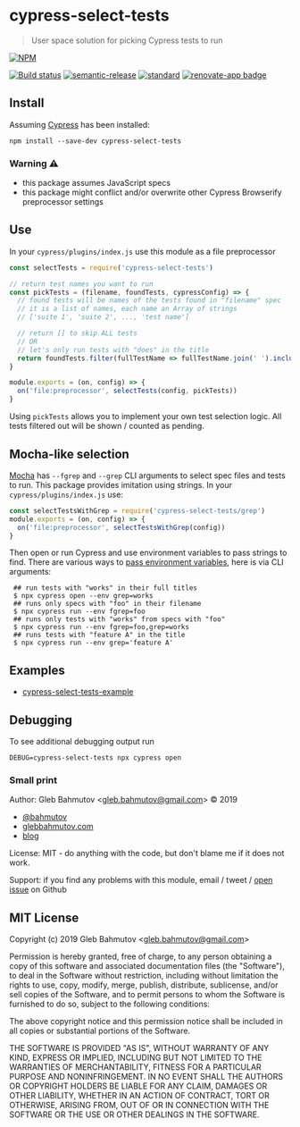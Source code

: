 # cypress-select-tests

> User space solution for picking Cypress tests to run

[![NPM][npm-icon]][npm-url]

[![Build status][ci-image]][ci-url]
[![semantic-release][semantic-image]][semantic-url]
[![standard][standard-image]][standard-url]
[![renovate-app badge][renovate-badge]][renovate-app]

## Install

Assuming [Cypress](https://www.cypress.io) has been installed:

```shell
npm install --save-dev cypress-select-tests
```

### Warning ⚠️

- this package assumes JavaScript specs
- this package might conflict and/or overwrite other Cypress Browserify preprocessor settings

## Use

In your `cypress/plugins/index.js` use this module as a file preprocessor

```js
const selectTests = require('cypress-select-tests')

// return test names you want to run
const pickTests = (filename, foundTests, cypressConfig) => {
  // found tests will be names of the tests found in "filename" spec
  // it is a list of names, each name an Array of strings
  // ['suite 1', 'suite 2', ..., 'test name']

  // return [] to skip ALL tests
  // OR
  // let's only run tests with "does" in the title
  return foundTests.filter(fullTestName => fullTestName.join(' ').includes('does'))
}

module.exports = (on, config) => {
  on('file:preprocessor', selectTests(config, pickTests))
}
```

Using `pickTests` allows you to implement your own test selection logic. All tests filtered out will be shown / counted as pending.

## Mocha-like selection

[Mocha](https://mochajs.org/) has `--fgrep` and `--grep` CLI arguments to select spec files and tests to run. This package provides imitation using strings. In your `cypress/plugins/index.js` use:

```js
const selectTestsWithGrep = require('cypress-select-tests/grep')
module.exports = (on, config) => {
  on('file:preprocessor', selectTestsWithGrep(config))
}
```

Then open or run Cypress and use environment variables to pass strings to find. There are various ways to [pass environment variables](https://on.cypress.io/environment-variables), here is via CLI arguments:

```shell
 ## run tests with "works" in their full titles
 $ npx cypress open --env grep=works
 ## runs only specs with "foo" in their filename
 $ npx cypress run --env fgrep=foo
 ## runs only tests with "works" from specs with "foo"
 $ npx cypress run --env fgrep=foo,grep=works
 ## runs tests with "feature A" in the title
 $ npx cypress run --env grep='feature A'
 ```

## Examples

- [cypress-select-tests-example](https://github.com/bahmutov/cypress-select-tests-example)

## Debugging

To see additional debugging output run

```
DEBUG=cypress-select-tests npx cypress open
```

### Small print

Author: Gleb Bahmutov &lt;gleb.bahmutov@gmail.com&gt; &copy; 2019

- [@bahmutov](https://twitter.com/bahmutov)
- [glebbahmutov.com](https://glebbahmutov.com)
- [blog](https://glebbahmutov.com/blog)

License: MIT - do anything with the code, but don't blame me if it does not work.

Support: if you find any problems with this module, email / tweet /
[open issue](https://github.com/bahmutov/cypress-select-tests/issues) on Github

## MIT License

Copyright (c) 2019 Gleb Bahmutov &lt;gleb.bahmutov@gmail.com&gt;

Permission is hereby granted, free of charge, to any person
obtaining a copy of this software and associated documentation
files (the "Software"), to deal in the Software without
restriction, including without limitation the rights to use,
copy, modify, merge, publish, distribute, sublicense, and/or sell
copies of the Software, and to permit persons to whom the
Software is furnished to do so, subject to the following
conditions:

The above copyright notice and this permission notice shall be
included in all copies or substantial portions of the Software.

THE SOFTWARE IS PROVIDED "AS IS", WITHOUT WARRANTY OF ANY KIND,
EXPRESS OR IMPLIED, INCLUDING BUT NOT LIMITED TO THE WARRANTIES
OF MERCHANTABILITY, FITNESS FOR A PARTICULAR PURPOSE AND
NONINFRINGEMENT. IN NO EVENT SHALL THE AUTHORS OR COPYRIGHT
HOLDERS BE LIABLE FOR ANY CLAIM, DAMAGES OR OTHER LIABILITY,
WHETHER IN AN ACTION OF CONTRACT, TORT OR OTHERWISE, ARISING
FROM, OUT OF OR IN CONNECTION WITH THE SOFTWARE OR THE USE OR
OTHER DEALINGS IN THE SOFTWARE.

[npm-icon]: https://nodei.co/npm/cypress-select-tests.svg?downloads=true
[npm-url]: https://npmjs.org/package/cypress-select-tests
[ci-image]: https://circleci.com/gh/bahmutov/cypress-select-tests.svg?style=svg
[ci-url]: https://circleci.com/gh/bahmutov/cypress-select-tests
[semantic-image]: https://img.shields.io/badge/%20%20%F0%9F%93%A6%F0%9F%9A%80-semantic--release-e10079.svg
[semantic-url]: https://github.com/semantic-release/semantic-release
[standard-image]: https://img.shields.io/badge/code%20style-standard-brightgreen.svg
[standard-url]: http://standardjs.com/
[renovate-badge]: https://img.shields.io/badge/renovate-app-blue.svg
[renovate-app]: https://renovateapp.com/

